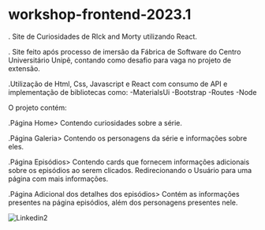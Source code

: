 # workshop-frontend-2023.1

. Site de Curiosidades de RIck and Morty utilizando React.

. Site feito após processo de imersão da Fábrica de Software do Centro Universitário Unipê, contando como desafio para vaga no projeto de extensão.

.Utilização de Html, Css, Javascript e React com consumo de API e  implementação de bibliotecas como:
  -MaterialsUi
  -Bootstrap
  -Routes
  -Node
  
O projeto contém:

.Página Home> Contendo curiosidades sobre a série.

.Página Galeria> Contendo os personagens da série e informações sobre eles.

.Página Episódios> Contendo cards que fornecem informações adicionais sobre os episódios ao serem clicados. Redirecionando o Usuário para uma página com mais informações.

.Página Adicional dos detalhes dos episódios> Contém as informações presentes na página episódios, além dos personagens presentes nele.

![Linkedin2](https://github.com/IgorAdelino/RIckandMorty-Gallery-API/assets/117618427/eddfc24a-456b-41b6-bd5f-d249e2810d6e)

